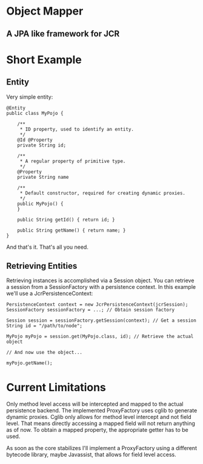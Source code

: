 Object Mapper
=============

A JPA like framework for JCR
---------------------------- 


Short Example
=============

Entity
------

Very simple entity:

	@Entity
	public class MyPojo {
		
		/**
		 * ID property, used to identify an entity. 
		 */
		@Id	@Property
		private String id;
		
		/**
		 * A regular property of primitive type.
		 */
		@Property
		private String name
		
		/**
		 * Default constructor, required for creating dynamic proxies.
		 */
		public MyPojo() {
		}
		
		public String getId() { return id; }
		
		public String getName() { return name; }
	}
	
And that's it. That's all you need.

Retrieving Entities
-------------------

Retrieving instances is accomplished via a Session object. You can retrieve a session from a SessionFactory with a persistence context. In this example
we'll use a JcrPersistenceContext:   	

	PersistenceContext context = new JcrPersistenceContext(jcrSession);
	SessionFactory sessionFactory = ...; // Obtain session factory
	
	Session session = sessionFactory.getSession(context); // Get a session
	String id = "/path/to/node";
	
	MyPojo myPojo = session.get(MyPojo.class, id); // Retrieve the actual object
	
	// And now use the object...
	
	myPojo.getName();
	
Current Limitations
===================

Only method level access will be intercepted and mapped to the actual persistence backend. The implemented ProxyFactory uses cglib 
to generate dynamic proxies. Cglib only allows for method level intercept and not field level. That means directly accessing a mapped
field will not return anything as of now. To obtain a mapped property, the appropriate getter has to be used.

As soon as the core stabilizes I'll implement a ProxyFactory using a different bytecode library, maybe Javassist, that allows for field
level access. 
